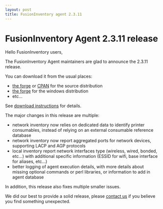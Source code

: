 ```yaml
---
layout: post
title: FusionInventory agent 2.3.11
---
```


# FusionInventory Agent 2.3.11 release

Hello FusionInventory users,

The FusionInventory Agent maintainers are glad to announce the 2.3.11 release.

You can download it from the usual places:

* [the forge](http://forge.fusioninventory.org/projects/fusioninventory-agent/files) or [CPAN](https://metacpan.org/release/FusionInventory-Agent) for the source distribution
* [the forge](http://forge.fusioninventory.org/projects/fusioninventory-agent-windows-installer/files) for the windows distribution
* etc...

See [download instructions](/documentation/documentation/agent/installation.html) for details.

The major changes in this release are multiple:

* network inventory now relies on dedicated data to identify printer
  consumables, instead of relying on an external consumable reference database
* network inventory now report aggregated ports for network devices, supporting
  LACP and AGP protocols
* local inventory report network interfaces type (wireless, wired, bonded,
  etc...) with additional specific information (ESSID for wifi, base interface
  for aliases, etc...)
* better logging of agent execution details, with more details about missing
  optional commands or perl libraries, or information to add in agent database

In addition, this release also fixes multiple smaller issues.

We did our best to provide a solid release, please [contact us](/resources/resources.html) if
you believe you find something unexpected.
